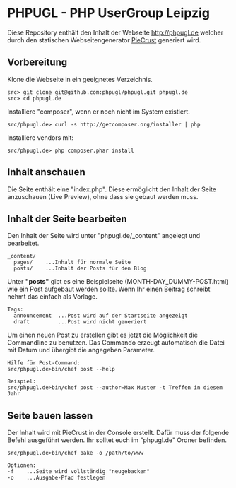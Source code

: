 # PHPUGL - PHP UserGroup Leipzig

Diese Repository enthält den Inhalt der Webseite http://phpugl.de welcher durch den statischen Webseitengenerator [PieCrust] generiert wird.

[PieCrust]: http://bolt80.com/piecrust/

## Vorbereitung

Klone die Webseite in ein geeignetes Verzeichnis.

    src> git clone git@github.com:phpugl/phpugl.git phpugl.de
    src> cd phpugl.de

Installiere "composer", wenn er noch nicht im System existiert.

    src/phpugl.de> curl -s http://getcomposer.org/installer | php

Installiere vendors mit:

    src/phpugl.de> php composer.phar install 

## Inhalt anschauen

Die Seite enthält eine "index.php". Diese ermöglicht den Inhalt der Seite anzuschauen (Live Preview), ohne dass sie gebaut werden muss.

## Inhalt der Seite bearbeiten

Den Inhalt der Seite wird unter "phpugl.de/_content" angelegt und bearbeitet.

    _content/
      pages/    ...Inhalt für normale Seite
      posts/    ...Inhalt der Posts für den Blog

Unter **"posts"** gibt es eine Beispielseite (MONTH-DAY_DUMMY-POST.html) wie ein Post aufgebaut werden sollte. Wenn Ihr einen Beitrag schreibt nehmt das einfach als Vorlage.

    Tags:
      announcement  ...Post wird auf der Startseite angezeigt
      draft         ...Post wird nicht generiert

Um einen neuen Post zu erstellen gibt es jetzt die Möglichkeit die Commandline zu benutzen. Das Commando erzeugt automatisch die Datei mit Datum und übergibt die angegeben Parameter.

    Hilfe für Post-Command:
    src/phpugl.de>bin/chef post --help
    
    Beispiel:
    src/phpugl.de>bin/chef post --author=Max Muster -t Treffen in diesem Jahr

## Seite bauen lassen

Der Inhalt wird mit PieCrust in der Console erstellt. Dafür muss der folgende Befehl ausgeführt werden. Ihr solltet euch im "phpugl.de" Ordner befinden.

    src/phpugl.de>bin/chef bake -o /path/to/www

    Optionen:
    -f    ...Seite wird vollständig "neugebacken"
    -o    ...Ausgabe-Pfad festlegen

